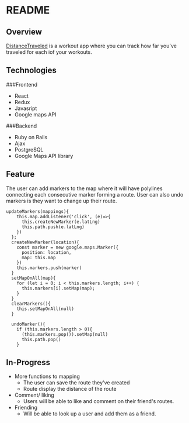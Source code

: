 # README


## Overview
[DistanceTraveled](https://distancetraveled.herokuapp.com/#/) is a workout app where you can track how far you've traveled for each iof your workouts.

## Technologies

###Frontend
* React
* Redux
* Javasript
* Google maps API

###Backend
* Ruby on Rails
* Ajax
* PostgreSQL
* Google Maps API library

## Feature
The user can add markers to the map where it will have polylines connecting each consecutive marker forming a route. User can also undo markers is they want to change up their route.
```
updateMarkers(mappings){
    this.map.addListener('click', (e)=>{
      this.createNewMarker(e.latLng)
      this.path.push(e.latLng)
    })
  };
  createNewMarker(location){
    const marker = new google.maps.Marker({
      position: location,
      map: this.map
    })
    this.markers.push(marker)
  }
  setMapOnAll(map){
    for (let i = 0; i < this.markers.length; i++) {
      this.markers[i].setMap(map);
    }
  }
  clearMarkers(){
    this.setMapOnAll(null)
  }

  undoMarker(){
    if (this.markers.length > 0){
      (this.markers.pop()).setMap(null)
      this.path.pop()
    }
```

## In-Progress
* More functions to mapping
   * The user can save the route they've created
   * Route display the distance of the route 
* Comment/ liking
   * Users will be able to like and comment on their friend's routes.
* Friending
  * Will be able to look up a user and add them as a friend.

